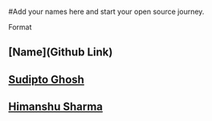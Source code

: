 #Add your names here and start your open source journey.

Format 
## [Name](Github Link)

## [Sudipto Ghosh](https://github.com/pydevsg/)
## [Himanshu Sharma](https://github.com/himanshusharma89)
